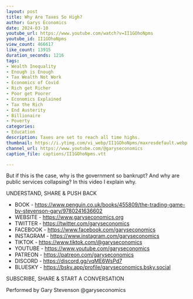 ```yaml
---
layout: post
title: Why Are Taxes So High?
author: Garys Economics
date: 2024-03-10
youtube_url: https://www.youtube.com/watch?v=II1GOhoNpms
youtube_id: II1GOhoNpms
view_count: 466617
like_count: 13915
duration_seconds: 1216
tags:
- Wealth Inequality
- Enough is Enough
- Tax Wealth Not Work
- Economics of Covid
- Rich get Richer
- Poor get Poorer
- Economics Explained
- Tax the Rich
- End Austerity
- Billionaire
- Poverty
categories:
- Education
description: Taxes are set to reach all time highs.
thumbnail: https://i.ytimg.com/vi_webp/II1GOhoNpms/maxresdefault.webp
channel_url: https://www.youtube.com/@garyseconomics
caption_file: captions/II1GOhoNpms.vtt

---
```


But if this is the case, why is the government so bankrupt?  And why are public services collapsing? In this video I explain why. 

UNDERSTAND, SHARE & PUSH BACK

- BOOK - https://www.penguin.co.uk/books/455809/the-trading-game-by-stevenson-gary/9780241636602
- WEBSITE - https://www.garyseconomics.org
- TWITTER  - https://twitter.com/garyseconomics
- FACEBOOK - https://www.facebook.com/garyseconomics
- INSTAGRAM  - https://www.instagram.com/garyseconomics
- TIKTOK - https://www.tiktok.com/@garyseconomics
- YOUTUBE -  https://www.youtube.com/garyseconomics
- PATREON - https://patreon.com/garyseconomics
- DISCORD - https://discord.gg/vqME6WsPd7
- BLUESKY - https://bsky.app/profile/garyseconomics.bsky.social

SUBSCRIBE, SHARE & START A CONVERSATION

Performed by Gary Stevenson
@garyseconomics
